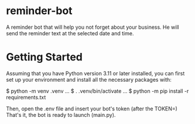 # reminder-bot

A reminder bot that will help you not forget about your business. He will send the reminder text at the selected date and time.

# Getting Started

Assuming that you have Python version 3.11 or later installed, you can first set up your environment and install all the necessary packages with:

$ python -m venv .venv
...
$ . .venv/bin/activate
...
$ python -m pip install -r requirements.txt

Then, open the .env file and insert your bot's token (after the TOKEN=)
That's it, the bot is ready to launch (main.py).
